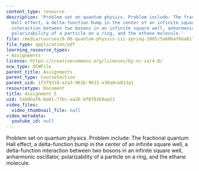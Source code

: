 ```yaml
---
content_type: resource
description: 'Problem set on quantum physics. Problem include: The fractional quantum
  Hall effect, a delta-function bump in the center of an infinite square well, a delta-function
  interaction between two bosons in an infinite square well, anharmonic oscillator,
  polarizability of a particle on a ring, and the ethane molecule.'
file: /media/courses/8-06-quantum-physics-iii-spring-2005/5ab0baf6ba8177bcaa26bf870168aa13_ps5.pdf
file_type: application/pdf
learning_resource_types:
- Assignments
license: https://creativecommons.org/licenses/by-nc-sa/4.0/
ocw_type: OCWFile
parent_title: Assignments
parent_type: CourseSection
parent_uid: 1f3f9318-a2a3-961b-9631-e30a0ce813a1
resourcetype: Document
title: Assignment 5
uid: 5ab0baf6-ba81-77bc-aa26-bf870168aa13
video_files:
  video_thumbnail_file: null
video_metadata:
  youtube_id: null
---
```

Problem set on quantum physics. Problem include: The fractional quantum Hall effect, a delta-function bump in the center of an infinite square well, a delta-function interaction between two bosons in an infinite square well, anharmonic oscillator, polarizability of a particle on a ring, and the ethane molecule.